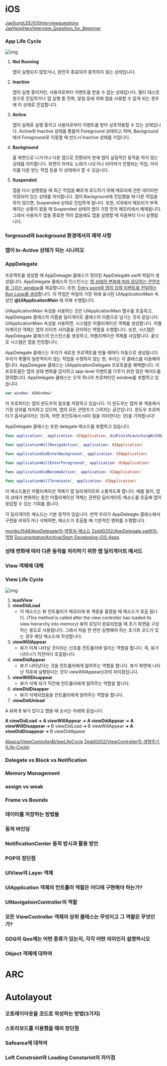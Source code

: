 # iOS 



[JaeSungLEE/iOSInterviewquestions](https://github.com/JeaSungLEE/iOSInterviewquestions)
[JaeYeopHan/Interview_Quesition_for_Beginner](https://github.com/JaeYeopHan/Interview_Question_for_Beginner/tree/master/iOS)



### App Life Cycle

![img](https://blog.kakaocdn.net/dn/TTVg0/btqFDwMCRoj/4UlHdjB8WVtysF1ktIDqgk/img.png)

1. **Not Running** 

   앱이 실행되지 않았거나, 완전히 종료되어 동작하지 않는 상태입니다. 

2. **Inactive**

   앱이 실행 중이지만, 사용자로부터 이벤트를 받을 수 없는 상태입니다. 멀티 태스킹 창으로 진입하거나 앱 실행 중 전화, 알림 등에 의해 앱을 사용할 수 없게 되는 경우에 이 상태로 진입합니다. 

3. **Active**

   앱이 실제로 실행 중이고 사용자로부터 이벤트를 받아 상호작용할 수 있는 상태입니다. Active와 Inactive 상태를 통틀어 Foreground 상태라고 하며, Background에서 Foreground로 이동할 때 반드시 Inactive 상태를 거칩니다. 

4. **Background**

   홈 화면으로 나가거나 다른 앱으로 전환되어 현재 앱이 실질적인 동작을 하지 않는 상태를 의미합니다. 화면이 꺼져도 노래가 나오거나 타이머가 진행되는 작업, 이미지를 다운 받는 작업 등을 이 상태에서 할 수 있습니다. 

5. **Suspended**

   앱을 다시 실행했을 때 최근 작업을 빠르게 로드하기 위해 메모리에 관한 데이터만 저장되어 있는 상태를 의미합니다. 앱이 Background에 진입했을 때 다른 작업을 하지 않으면, Suspended 상태로 진입하게 됩니다. 또한, iOS에서 메모리가 부족해지는 상황이 왔을 때 Suspended 상태의 앱이 가장 먼저 메모리에서 해제됩니다. 그래서 사용자가 앱을 종료한 적이 없음에도 앱을 실행할 때 처음부터 다시 실행됩니다. 



### forground와 background 환경에서의 제약 사항 

### 앱이 In-Active 상태가 되는 시나리오 

### AppDelegate

프로젝트를 생성할 때 AppDeleagte 클래스가 정의된 AppDelegate.swift 파일이 생성됩니다. AppDelegate 클래스의 인스턴스는 <u>앱 상태의 변화에 따라 응답하는 콘텐츠를 그리는 window</u>를 제공합니다. 또한, <u>Entry point와 앱의 입력 이벤트를 전달하는 Run Loop를 생성</u>합니다. 이 작업은 파일의 가장 위에 표시된 UIApplicationMain 속성인 **@UIApplicaitonMain** 에 의해 수행됩니다. 

UIApplicationMain 속성을 사용하는 것은 UIApplicationMain 함수를 호출하고, AppDelegate 클래스의 이름을 딜리게이트 클래스의 이름으로 넘기는 것과 같습니다. UIApplicationMain 속성을 사용하면, 시스템은 어플리케이션 객체를 생성합니다. 어플리케이션 객체는 앱의 라이프 사이클을 관리하는 역할을 수행합니다. 또한, 시스템은 AppDelegate 클래스의 인스턴스를 생성하고, 어플리케이션 객체를 사임합니다. 끝으로 시스템은 앱을 런칭합니다. 

AppDelegate 클래스는 우리가 새로운 프로젝트를 만들 때마다 자동으로 생성됩니다. 우리가 특별히 일반적이지 않는 작업을 수행하지 않는 한, 우리는 이 클래스를 이용해야 합니다. AppDelegate 클래스는 UIApplicationDelegate 프로토콜을 채택합니다. 이 프로토콜은 앱의 상태 변화를 감지하고 app-level 이벤트를 다루기 위한 많은 메서드를 정의합니다. AppDelegate 클래스는 오직 하나의 프로퍼티인 window를 포함하고 있습니다. 

```swift
var window: UIWindow?
```

이 프로퍼티는 앱의 윈도우의 참조를 저장하고 있습니다. 이 윈도우는 앱의 뷰 계층에서 가장 상위를 차지하고 있으며, 앱의 모든 콘텐츠가 그려지는 공간입니다. 윈도우 프로퍼티가 옵셔널이라는 것(즉, 어떤 포인트에서 nil이 됨을 의미한다는 것)을 기억합시다!

AppDelegate 클래스는 또한 delegate 메소드를 포함하고 있습니다. 

```swift
func application(_ application: UIApplication, didFinishLaunchingWithOptions launchOptions: [UIApplicationLaunchOptionsKey: Any]?) -> Bool

func applicationWillResignActive(_ application: UIApplication)

func applicationDidEnterBackground(_ application: UIApplication)

func applicationWillEnterForeground(_ application: UIApplication)

func applicationDidBecomeActive(_ application: UIApplication)

func applicationWillTerminate(_ application: UIApplication)
```

이 메소드들은 어플리케이션 객체가 앱 딜리게이트와 소통하도록 합니다. 예를 들어, 앱의 상태가 변화하는 동안 어플리케이션 객체는 관련된 딜리게이트 메소드를 호출해 앱이 응답할 수 있는 기회를 줍니다. 

각 딜리게이트 메소드는 기본 동작이 있습니다. 만약 우리가 AppDeleagte 클래스에서 구현을 비워두거나 삭제하면, 메소드가 호출될 때 기본적인 행위를 수행합니다. 



[monibu1548/AppDelegate의-역할과-메소드](http://monibu1548.github.io/2018/08/28/appdelegate/)
[Zedd0202/AppDelegate.swift의-역할](https://zeddios.tistory.com/218)
[DocumentationArchive/Start-Developing-iOS-Apps](https://developer.apple.com/library/archive/referencelibrary/GettingStarted/DevelopiOSAppsSwift/BuildABasicUI.html#//apple_ref/doc/uid/TP40015214-CH5-SW1)

### 상태 변화에 따라 다른 동작을 처리하기 위한 앱 딜리게이트 메서드

### View 객체에 대해 

### View Life Cycle

![img](https://img1.daumcdn.net/thumb/R800x0/?scode=mtistory2&fname=https%3A%2F%2Ft1.daumcdn.net%2Fcfile%2Ftistory%2F998D703359F037C907)



1. **loadView**
2. **viewDidLoad** 
   - 이 메소드는 뷰 컨트롤러가 메모리에 뷰 계층을 올렸을 때 메소드가 호출 됩니다. (This method is called after the view controller has loaded its view hierarchy into memory) 뷰의 로딩이 완료되었을 때 초기 화면을 구성하는 용도로 사용됩니다. 그래서 처음 한 번만 실행해야 하는 초기화 코드가 있는 경우 해당 메소드에 작성합니다. 
3. **viewWillAppear**
   - 뷰가 이제 나타날 것이라는 신호를 컨트롤러에 알리는 역할을 합니다. 즉, 뷰가 나타나기 직전마다 호출됩니다. 
4. **viewDidAppear**
   - 뷰가 나타났다는 것을 컨트롤러에게 알려주는 역할을 합니다. 뷰가 화면에 나타난 직후에 실행된다는 것이 viewWillAppear()과의 차이점입니다.
5. **viewWillDisappear**
   - 뷰가 삭제 되기 직전에 컨트롤러에게 알려주는 역할을 합니다. 
6. **viewDidDisapper**
   - 뷰가 삭제되었음을 컨트롤러에게 알려주는 역할을 합니다. 
7. **viewDidUnload**



A 뷰와 B 뷰가 있다고 했을 때 순서는 아래와 같습니다. 

**A viewDidLoad** ➜ **A viewWillAppear** ➜ **A viewDidAppear** ➜ **A viewWillDisappear** ➜ B viewDidLoad ➜ B viewWillAppear ➜ **A viewDidDisappear** ➜ B viewDidAppear



[Alpaca/ViewController&ViewLifeCycle](https://medium.com/@Alpaca_iOSStudy/viewcontroller-view-lifecycle-daed5766e02b)
[Zedd0202/ViewController의-생명주기(Life-Cycle)](https://zeddios.tistory.com/43)

### Delegate vs Block vs Notification 

### Memory Management

### assign vs weak 

### Frame vs Bounds 

### 데이터를 저장하는 방법들

### 동적 바인딩

### NotificationCenter 동작 방시과 활용 방안 

### POP의 장단점

### UIView의 Layer 객체

### UIApplication 객체의 컨트롤러 역할은 어디에 구현해야 하는가?

### UINavigationController의 역할

### 모든 ViewController 객체의 상위 클래스는 무엇이고 그 역할은 무엇인가? 

### GDQ의 Qos에는 어떤 종류가 있는지, 각각 어떤 의미인지 설명하시오

### Object 객체에 대하여 





# ARC



# Autolayout

### 오토레이아웃을 코드로 작성하는 방법(3가지) 

### 스토리보드를 이용했을 때의 장단점

### Safearea에 대하여

### Left Constraint와 Leading Constarint의 차이점 



